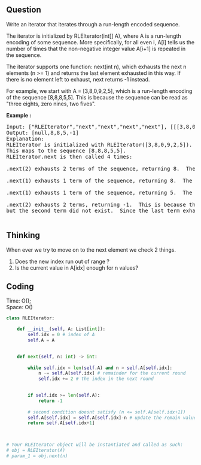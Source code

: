 ## Question
Write an iterator that iterates through a run-length encoded sequence.<br>

The iterator is initialized by RLEIterator(int[] A), where A is a run-length encoding of some sequence.  More specifically, for all even i, A[i] tells us the number of times that the non-negative integer value A[i+1] is repeated in the sequence.<br>

The iterator supports one function: next(int n), which exhausts the next n elements (n >= 1) and returns the last element exhausted in this way.  If there is no element left to exhaust, next returns -1 instead.<br>

For example, we start with A = [3,8,0,9,2,5], which is a run-length encoding of the sequence [8,8,8,5,5].  This is because the sequence can be read as "three eights, zero nines, two fives".

**Example :**   
<pre>
Input: ["RLEIterator","next","next","next","next"], [[[3,8,0,9,2,5]],[2],[1],[1],[2]]
Output: [null,8,8,5,-1]
Explanation: 
RLEIterator is initialized with RLEIterator([3,8,0,9,2,5]).
This maps to the sequence [8,8,8,5,5].
RLEIterator.next is then called 4 times:

.next(2) exhausts 2 terms of the sequence, returning 8.  The remaining sequence is now [8, 5, 5].

.next(1) exhausts 1 term of the sequence, returning 8.  The remaining sequence is now [5, 5].

.next(1) exhausts 1 term of the sequence, returning 5.  The remaining sequence is now [5].

.next(2) exhausts 2 terms, returning -1.  This is because the first term exhausted was 5,
but the second term did not exist.  Since the last term exhausted does not exist, we return -1.

</pre>

## Thinking
When ever we try to move on to the next element we check 2 things.<br>
1. Does the new index run out of range ? <br>
2. Is the current value in A[idx] enough for n values?

## Coding
Time: O();  </br>
Space: O()
```python
class RLEIterator:

    def __init__(self, A: List[int]):
        self.idx = 0 # index of A
        self.A = A 
        

    def next(self, n: int) -> int:
    	
        while self.idx < len(self.A) and n > self.A[self.idx]:
            n -= self.A[self.idx] # remainder for the current round
            self.idx += 2 # the index in the next round
        

        if self.idx >= len(self.A):
            return -1
               
        # second condition doesnt satisfy (n <= self.A[self.idx+1])
        self.A[self.idx] = self.A[self.idx]-n # update the remain value that hasn't run through
        return self.A[self.idx+1]
            


# Your RLEIterator object will be instantiated and called as such:
# obj = RLEIterator(A)
# param_1 = obj.next(n)
```

